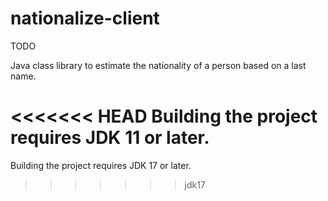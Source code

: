 nationalize-client
==================

TODO

Java class library to estimate the nationality of a person based on a last name.

<<<<<<< HEAD
Building the project requires JDK 11 or later.
=======
Building the project requires JDK 17 or later.
>>>>>>> jdk17

